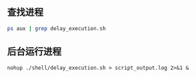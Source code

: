 ## 查找进程

```bash
ps aux | grep delay_execution.sh
```

## 后台运行进程

```
nohup ./shell/delay_execution.sh > script_output.log 2>&1 &
```